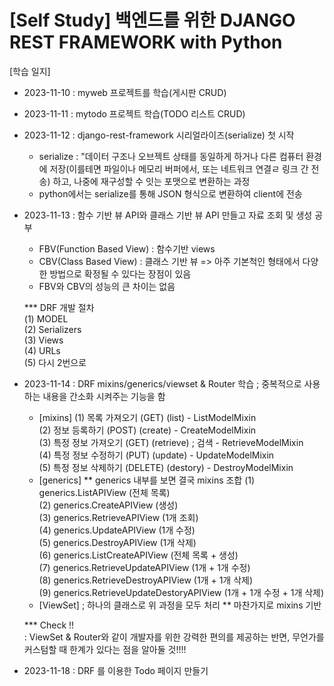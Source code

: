 
# [Self Study] 백엔드를 위한 DJANGO REST FRAMEWORK with Python

[학습 일지]
  * 2023-11-10 : myweb 프로젝트를 학습(게시판 CRUD)
  * 2023-11-11 : mytodo 프로젝트 학습(TODO 리스트 CRUD)
  * 2023-11-12 : django-rest-framework 시리얼라이즈(serialize) 첫 시작
    - serialize : "데이터 구조나 오브젝트 상태를 동일하게 하거나 다른 컴퓨터 환경에 저장(이를테면 파일이나 메모리 버퍼에서, 또는 네트워크 연결ㄹ 링크 간 전송) 하고, 나중에 재구성할 수 잇는 포맷으로 변환하는 과정
    - python에서는 serialize를 통해 JSON 형식으로 변환하여 client에 전송
  * 2023-11-13 : 함수 기반 뷰 API와 클래스 기반 뷰 API 만들고 자료 조회 및 생성 공부
    - FBV(Function Based View) : 함수기반 views
    - CBV(Class Based View) : 클래스 기반 뷰
      => 아주 기본척인 형태에서 다양한 방법으로 확정될 수 있다는 장점이 있음
    - FBV와 CBV의 성능의 큰 차이는 없음

    *** DRF 개발 절차 <br/>
    (1) MODEL <br/>
    (2) Serializers <br/>
    (3) Views <br/>
    (4) URLs <br/>
    (5) 다시 2번으로 <br/>

  * 2023-11-14 : DRF mixins/generics/viewset & Router  학습 ; 중복적으로 사용하는 내용을 간소화 시켜주는 기능을 함
    - [mixins]
      (1) 목록 가져오기 (GET) (list)                  - ListModelMixin     <br/>
      (2) 정보 등록하기 (POST) (create)               - CreateModelMixin <br/>
      (3) 특정 정보 가져오기 (GET) (retrieve) ; 검색    - RetrieveModelMixin<br/>
      (4) 특정 정보 수정하기 (PUT) (update)            - UpdateModelMixin<br/>
      (5) 특정 정보 삭제하기 (DELETE) (destory)        - DestroyModelMixin<br/>
    - [generics]  ** generics 내부를 보면 결국 mixins 조합
      (1) generics.ListAPIView (전체 목록)<br/>
      (2) generics.CreateAPIView (생성)<br/>
      (3) generics.RetrieveAPIView (1개 조회)<br/>
      (4) generics.UpdateAPIView (1개 수정)<br/>
      (5) generics.DestroyAPIView (1개 삭제)<br/>
      (6) generics.ListCreateAPIView (전체 목록 + 생성)<br/>
      (7) generics.RetrieveUpdateAPIView (1개 + 1개 수정)<br/>
      (8) generics.RetrieveDestroyAPIView (1개 + 1개 삭제)<br/>
      (9) generics.RetrieveUpdateDestoryAPIView (1개 + 1개 수정 + 1개 삭제)<br/>
    - [ViewSet] ; 하나의 클래스로 위 과정을 모두 처리 ** 마찬가지로 mixins 기반

      
    *** Check !!<br/>
      : ViewSet & Router와 같이 개발자를 위한 강력한 편의를 제공하는 반면, 무언가를 커스텀할 때 한계가 있다는 점을 알아둘 것!!!!<br/>
  
  * 2023-11-18 : DRF 를 이용한 Todo 페이지 만들기
  
      
